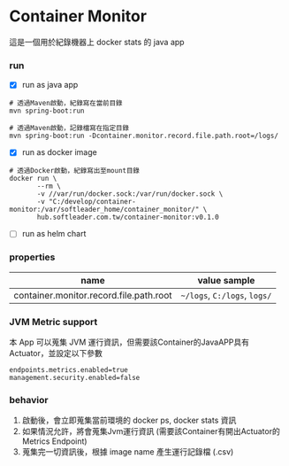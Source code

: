 # Container Monitor
這是一個用於紀錄機器上 docker stats 的 java app

### run
- [x] run as java app
```
# 透過Maven啟動，紀錄寫在當前目錄
mvn spring-boot:run

# 透過Maven啟動，記錄檔寫在指定目錄
mvn spring-boot:run -Dcontainer.monitor.record.file.path.root=/logs/
```

- [X] run as docker image
```
# 透過Docker啟動，紀錄寫出至mount目錄
docker run \
       --rm \
       -v //var/run/docker.sock:/var/run/docker.sock \
       -v "C:/develop/container-monitor:/var/softleader_home/container_monitor/" \
       hub.softleader.com.tw/container-monitor:v0.1.0
```

- [ ] run as helm chart

### properties
| name                                    | value sample                 |
|-----------------------------------------|------------------------------|
| container.monitor.record.file.path.root | `~/logs`, `C:/logs`, `logs/` |

### JVM Metric support
本 App 可以蒐集 JVM 運行資訊，但需要該Container的JavaAPP具有Actuator，並設定以下參數
```
endpoints.metrics.enabled=true
management.security.enabled=false
```

### behavior
1. 啟動後，會立即蒐集當前環境的 docker ps, docker stats 資訊
2. 如果情況允許，將會蒐集Jvm運行資訊 (需要該Container有開出Actuator的Metrics Endpoint)
3. 蒐集完一切資訊後，根據 image name 產生運行記錄檔 (.csv)
